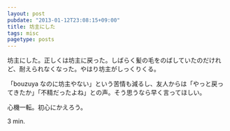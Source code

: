 ```yaml
---
layout: post
pubdate: "2013-01-12T23:08:15+09:00"
title: 坊主にした
tags: misc
pagetype: posts
---
```

坊主にした。正しくは坊主に戻った。しばらく髪の毛をのばしていたのだけれど、耐えられなくなった。やはり坊主がしっくりくる。

「bouzuya なのに坊主やない」という苦情も減るし、友人からは「やっと戻ってきたか」「不精だったよね」との声。そう思うなら早く言ってほしい。

心機一転。初心にかえろう。

3 min.

